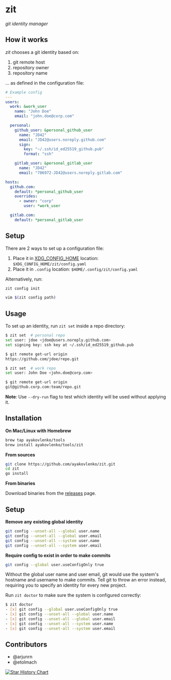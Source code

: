 # zit

_git identity manager_

## How it works

_zit_ chooses a git identity based on:

1. git remote host
2. repository owner
3. repository name

… as defined in the configuration file:

```yaml
# Example config
---
users:
  work: &work_user
    name: "John Doe"
    email: "john.doe@corp.com"

  personal:
    github_user: &personal_github_user
      name: "JD42"
      email: "JD42@users.noreply.github.com"
      sign:
        key: "~/.ssh/id_ed25519_github.pub"
        format: "ssh"

    gitlab_user: &personal_gitlab_user
      name: "JD42"
      email: "786972-JD42@users.noreply.gitlab.com"

hosts:
  github.com:
    default: *personal_github_user
    overrides:
      - owner: "corp"
        user: *work_user

  gitlab.com:
    default: *personal_gitlab_user
```

## Setup

There are 2 ways to set up a configuration file:

1. Place it in
   [XDG_CONFIG_HOME](https://specifications.freedesktop.org/basedir-spec/0.6/)
   location: `$XDG_CONFIG_HOME/zit/config.yaml`
2. Place it in `.config` location: `$HOME/.config/zit/config.yaml`

Alternatively, run:

```sh
zit config init

vim $(zit config path)
```

## Usage

To set up an identity, run `zit set` inside a repo directory:

```bash
$ zit set  # personal repo
set user: jdoe <jdoe@users.noreply.github.com>
set signing key: ssh key at ~/.ssh/id_ed25519_github.pub

$ git remote get-url origin
https://github.com/jdoe/repo.git
```

```bash
$ zit set  # work repo
set user: John Doe <john.doe@corp.com>

$ git remote get-url origin
git@github.corp.com:team/repo.git
```

**Note**: Use `--dry-run` flag to test which identity will be used without
applying it.

## Installation

**On Mac/Linux with Homebrew**

```bash
brew tap ayakovlenko/tools
brew install ayakovlenko/tools/zit
```

**From sources**

```bash
git clone https://github.com/ayakovlenko/zit.git
cd zit
go install
```

**From binaries**

Download binaries from the
[releases](https://github.com/ayakovlenko/zit/releases) page.

## Setup

**Remove any existing global identity**

```bash
git config --unset-all --global user.name
git config --unset-all --global user.email
git config --unset-all --system user.name
git config --unset-all --system user.email
```

**Require config to exist in order to make commits**

```bash
git config --global user.useConfigOnly true
```

Without the global user name and user email, git would use the system's hostname
and username to make commits. Tell git to throw an error instead, requiring you
to specify an identity for every new project.

Run `zit doctor` to make sure the system is configured correctly:

```bash
$ zit doctor
- [x] git config --global user.useConfigOnly true
- [x] git config --unset-all --global user.name
- [x] git config --unset-all --global user.email
- [x] git config --unset-all --system user.name
- [x] git config --unset-all --system user.email
```

## Contributors

- @arjunrn
- @etolmach

[![Star History Chart](https://api.star-history.com/svg?repos=ayakovlenko/zit&type=Date)](https://star-history.com/#ayakovlenko/zit&Date)
